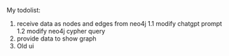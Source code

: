 My todolist:

1. receive data as nodes and edges from neo4j
   1.1 modify chatgpt prompt
   1.2 modify neo4j cypher query
2. provide data to show graph
3. Old ui